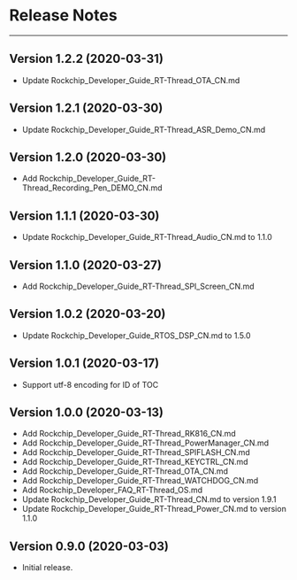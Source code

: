 # Release Notes

---
## Version 1.2.2 (2020-03-31)

- Update Rockchip_Developer_Guide_RT-Thread_OTA_CN.md

## Version 1.2.1 (2020-03-30)

- Update Rockchip_Developer_Guide_RT-Thread_ASR_Demo_CN.md

## Version 1.2.0 (2020-03-30)

- Add Rockchip_Developer_Guide_RT-Thread_Recording_Pen_DEMO_CN.md

## Version 1.1.1 (2020-03-30)

- Update Rockchip_Developer_Guide_RT-Thread_Audio_CN.md to 1.1.0

## Version 1.1.0 (2020-03-27)

- Add Rockchip_Developer_Guide_RT-Thread_SPI_Screen_CN.md

## Version 1.0.2 (2020-03-20)

- Update Rockchip_Developer_Guide_RTOS_DSP_CN.md to 1.5.0

## Version 1.0.1 (2020-03-17)

- Support utf-8 encoding for ID of TOC

## Version 1.0.0 (2020-03-13)

- Add Rockchip_Developer_Guide_RT-Thread_RK816_CN.md
- Add Rockchip_Developer_Guide_RT-Thread_PowerManager_CN.md
- Add Rockchip_Developer_Guide_RT-Thread_SPIFLASH_CN.md
- Add Rockchip_Developer_Guide_RT-Thread_KEYCTRL_CN.md
- Add Rockchip_Developer_Guide_RT-Thread_OTA_CN.md
- Add Rockchip_Developer_Guide_RT-Thread_WATCHDOG_CN.md
- Add Rockchip_Developer_FAQ_RT-Thread_OS.md
- Update Rockchip_Developer_Guide_RT-Thread_CN.md to version 1.9.1
- Update Rockchip_Developer_Guide_RT-Thread_Power_CN.md to version 1.1.0

## Version 0.9.0 (2020-03-03)

- Initial release.

